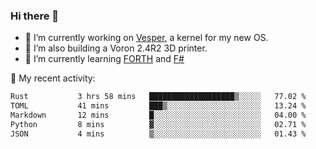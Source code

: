### Hi there 👋

<!--
**berkus/berkus** is a ✨ _special_ ✨ repository because its `README.md` (this file) appears on your GitHub profile.

Here are some ideas to get you started:

- 🔭 I’m currently working on ...
- 🌱 I’m currently learning ...
- 👯 I’m looking to collaborate on ...
- 🤔 I’m looking for help with ...
- 💬 Ask me about ...
- 📫 How to reach me: ...
- 😄 Pronouns: ...
- ⚡ Fun fact: ...
-->

- 🔭 I’m currently working on [Vesper](https://github.com/metta-systems/vesper), a kernel for my new OS.
- 🔭 I’m also building a Voron 2.4R2 3D printer.
- 🌱 I’m currently learning [FORTH](http://forth.com/starting-forth/) and [F#](https://fsharpforfunandprofit.com/)

💼 My recent activity:

<!--START_SECTION:waka-->

```txt
Rust           3 hrs 58 mins   ███████████████████▒░░░░░   77.02 %
TOML           41 mins         ███▒░░░░░░░░░░░░░░░░░░░░░   13.24 %
Markdown       12 mins         █░░░░░░░░░░░░░░░░░░░░░░░░   04.00 %
Python         8 mins          ▓░░░░░░░░░░░░░░░░░░░░░░░░   02.71 %
JSON           4 mins          ▒░░░░░░░░░░░░░░░░░░░░░░░░   01.43 %
```

<!--END_SECTION:waka-->
